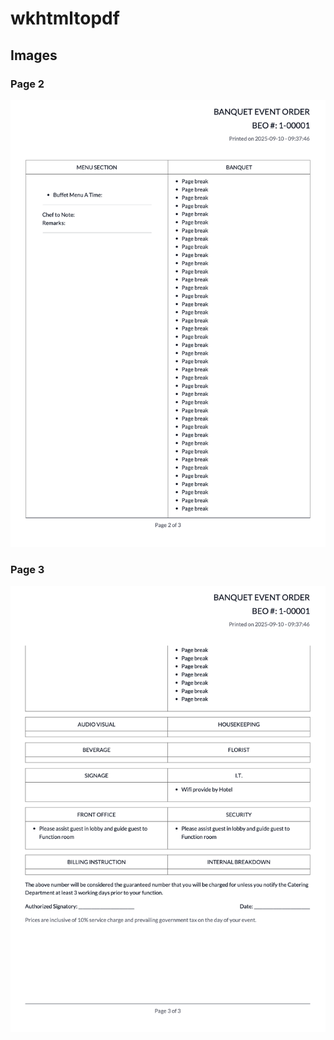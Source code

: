 # wkhtmltopdf

## Images

### Page 2

![Page 2](/assets/page2.png)

### Page 3

![Page 3](/assets/page3.png)
